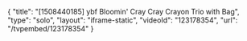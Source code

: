 {
    "title": "[1508440185] ybf Bloomin' Cray Cray Crayon Trio with Bag",
    "type": "solo",
    "layout": "iframe-static",
    "videoId": "123178354",
    "url": "\/tvpembed\/123178354"
}